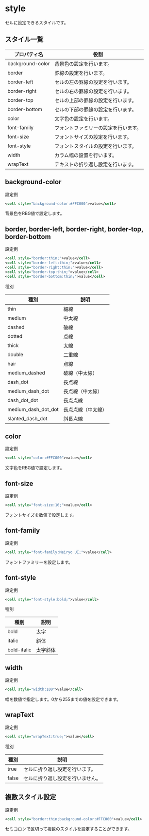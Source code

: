 # style

セルに設定できるスタイルです。

## スタイル一覧

| プロパティ名 | 役割 |
| --- | --- |
| background-color | 背景色の設定を行います。 |
| border | 罫線の設定を行います。 |
| border-left | セルの左の罫線の設定を行います。 |
| border-right | セルの右の罫線の設定を行います。 |
| border-top | セルの上部の罫線の設定を行います。 |
| border-bottom | セルの下部の罫線の設定を行います。 |
| color | 文字色の設定を行います。 |
| font-family | フォントファミリーの設定を行います。|
| font-size | フォントサイズの設定を行います。|
| font-style | フォントスタイルの設定を行います。 |
| width | カラム幅の設置を行います。 |
| wrapText | テキストの折り返し設定を行います。 |

## background-color

設定例

```xml
<cell style="background-color:#FFC000">value</cell>
```

背景色をRBG値で設定します。

## border, border-left, border-right, border-top, border-bottom

設定例

```xml
<cell style="border:thin;">value</cell>
<cell style="border-left:thin;">value</cell>
<cell style="border-right:thin;">value</cell>
<cell style="border-top:thin;">value</cell>
<cell style="border-bottom:thin;">value</cell>
```

種別

| 種別 | 説明 |
| --- | --- |
| thin | 細線 |
| medium | 中太線 |
| dashed | 破線 |
| dotted | 点線 |
| thick | 太線 |
| double | 二重線 |
| hair | 点線 |
| medium_dashed | 破線（中太線） |
| dash_dot | 長点線 |
| medium_dash_dot | 長点線（中太線） |
| dash_dot_dot | 長点点線 |
| medium_dash_dot_dot | 長点点線（中太線） |
| slanted_dash_dot | 斜長点線 |

## color

設定例

```xml
<cell style="color:#FFC000">value</cell>
```

文字色をRBG値で設定します。

## font-size

設定例

```xml
<cell style="font-size:16;">value</cell>
```

フォントサイズを数値で設定します。

## font-family

設定例

```xml
<cell style="font-family:Meiryo UI;">value</cell>
```

フォントファミリーを設定します。

## font-style

設定例

```xml
<cell style="font-style:bold;">value</cell>
```

種別

| 種別 | 説明 |
| --- | --- |
| bold | 太字 |
| italic | 斜体 |
| bold-italic | 太字斜体 |

## width

設定例

```xml
<cell style="width:100">value</cell>
```

幅を数値で指定します。0から255までの値を設定できます。

## wrapText

設定例

```xml
<cell style="wrapText:true;">value</cell>
```

種別

| 種別 | 説明 |
| --- | --- |
| true | セルに折り返し設定を行います。 |
| false | セルに折り返し設定を行いません。 |

## 複数スタイル設定

設定例

```xml
<cell style="border:thin;background-color:#FFC000">value</cell>
```

セミコロンで区切って複数のスタイルを設定することができます。
